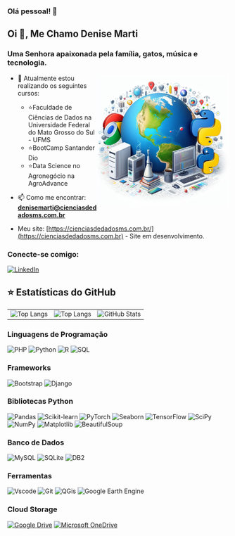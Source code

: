 ### Olá pessoal! 👋

##  Oi 👋, Me Chamo Denise Marti
### Uma Senhora apaixonada pela família, gatos, música e tecnologia.
<img src="https://github.com/djeannie29/djeannie29/blob/main/OIG2.9bVwKIeojTixE.jpeg" alt="Mundo Informatizado" width="300" height="300" align="right">

- 🌱 Atualmente estou realizando os seguintes cursos:
     - ⭐Faculdade de Ciências de Dados na Universidade Federal do Mato Grosso do Sul -  UFMS
     - ⭐BootCamp Santander Dio
     - ⭐Data Science no Agronegócio na AgroAdvance

- 📫 Como me encontrar: **denisemarti@cienciasdedadosms.com.br**
- Meu site: [https://cienciasdedadosms.com.br/](https://cienciasdedadosms.com.br)  - Site em desenvolvimento.
<h3 align="left">Conecte-se comigo:</h3>
<a href="https://www.linkedin.com/in/denise-marti">
    <img src="https://img.shields.io/badge/LinkedIn-0077B5?style=for-the-badge&logo=linkedin&logoColor=white" alt="LinkedIn">
</a>

## ⭐ Estatísticas do GitHub


<table>
  <tr>
    <td>
      <img src="https://github-readme-stats-git-masterrstaa-rickstaa.vercel.app/api/top-langs/?username=djeannie29&bg_color=FFFFF&border_color=30A3DC&title_color=E94D5F&text_color=black" alt="Top Langs">
    </td>
    <td>
      <img src="https://github-readme-stats-git-masterrstaa-rickstaa.vercel.app/api/top-langs/?username=djeannie29&layout=compact&bg_color=FFFFF&border_color=30A3DC&title_color=E94D5F&text_color=black" alt="Top Langs">
    </td>
    <td>
      <img src="https://github-readme-stats.vercel.app/api?username=djeannie29&show_icons=true" alt="GitHub Stats">
    </td>
  </tr>
</table>



### Linguagens de Programação

![PHP](https://img.shields.io/badge/PHP-777BB4?style=for-the-badge&logo=php&logoColor=white)
![Python](https://img.shields.io/badge/python-3670A0?style=for-the-badge&logo=python&logoColor=ffdd54)
![R](https://img.shields.io/badge/R-276DC3?style=for-the-badge&logo=r&logoColor=white) ![SQL](https://img.shields.io/badge/SQL-0B2F3A?style=for-the-badge&logo=SQL&logoColor=FF0000&labelColor=FFFFFF&color=FF0000)

### Frameworks
![Bootstrap](https://img.shields.io/badge/-boostrap-0D1117?style=for-the-badge&logo=bootstrap&labelColor=0D1117)
![Django](https://img.shields.io/badge/django-%23092E20.svg?style=for-the-badge&logo=django&logoColor=white)

### Bibliotecas Python

![Pandas](https://img.shields.io/badge/Pandas-DF7401?style=for-the-badge&logo=Pandas&logoColor=white) ![Scikit-learn](https://img.shields.io/badge/Scikit-learn-0077B5?style=for-the-badge&logo=Scikit-learn&logoColor=white) ![PyTorch](https://img.shields.io/badge/PyTorch-red?style=for-the-badge&logo=PyTorch&logoColor=white)  ![Seaborn](https://img.shields.io/badge/Seaborn-A9D0F5?style=for-the-badge&logo=Seaborn&logoColor=white)
![TensorFlow](https://img.shields.io/badge/TensorFlow-FE642E?style=for-the-badge&logo=TensorFlow&logoColor=white) ![SciPy](https://img.shields.io/badge/SciPy-0B0B61?style=for-the-badge&logo=SciPy&logoColor=white) ![NumPy](https://img.shields.io/badge/Numpy-5882FA?style=for-the-badge&logo=NumPy&logoColor=white) ![Matplotlib](https://img.shields.io/badge/Matplotlib-5882FA?style=for-the-badge&logo=matplotlib&logoColor=white) ![BeautifulSoup](https://img.shields.io/badge/Beautiful-Soup-5882FA?style=for-the-badge&logo=Beautiful-Soupb&logoColor=white)


### Banco de Dados

![MySQL](https://img.shields.io/badge/MySQL-007ACC?style=for-the-badge&logo=mysql&logoColor=white)
![SQLite](https://img.shields.io/badge/SQLite-000?style=for-the-badge&logo=sqlite&logoColor=07405E)
![DB2](https://img.shields.io/badge/DB2-04B404?style=for-the-badge&logo=DB2&logoColor=07405E)

### Ferramentas

![Vscode](https://img.shields.io/badge/Vscode-007ACC?style=for-the-badge&logo=visual-studio-code&logoColor=white) ![Git](https://img.shields.io/badge/GIT-E44C30?style=for-the-badge&logo=git&logoColor=white) ![QGis](https://img.shields.io/badge/QGis-04B404?style=for-the-badge&logo=QGis&logoColor=white) ![Google Earth Engine](https://img.shields.io/badge/Google-Earth-04B404?style=for-the-badge&logo=Google-Earth&logoColor=white)

### Cloud Storage

[![Google Drive](https://img.shields.io/badge/Google%20Drive-4285F4?logo=googledrive&logoColor=fff)](#) [![Microsoft OneDrive](https://img.shields.io/badge/Microsoft%20OneDrive-0078D4?logo=microsoftonedrive&logoColor=fff)](#)

